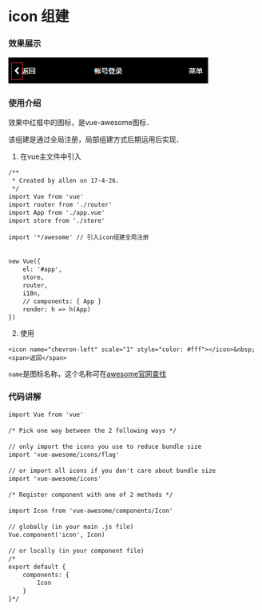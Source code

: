 # icon 组建

### 效果展示

![](./assets/icon.png)

### 使用介绍

效果中红框中的图标，是vue-awesome图标．

该组建是通过全局注册，局部组建方式后期运用后实现．

1. 在vue主文件中引入
```
/**
 * Created by allen on 17-4-26.
 */
import Vue from 'vue'
import router from './router'
import App from './app.vue'
import store from './store'

import '*/awesome' // 引入icon组建全局注册


new Vue({
    el: '#app',
    store,
    router,
    i18n,
    // components: { App }
    render: h => h(App)
})
```

2. 使用
```
<icon name="chevron-left" scale="1" style="color: #fff"></icon>&nbsp;<span>返回</span>
```

`name`是图标名称，这个名称可在[awesome官网查找](http://fontawesome.dashgame.com/)

### 代码讲解

```
import Vue from 'vue'

/* Pick one way between the 2 following ways */

// only import the icons you use to reduce bundle size
import 'vue-awesome/icons/flag'

// or import all icons if you don't care about bundle size
import 'vue-awesome/icons'

/* Register component with one of 2 methods */

import Icon from 'vue-awesome/components/Icon'

// globally (in your main .js file)
Vue.component('icon', Icon)

// or locally (in your component file)
/*
export default {
    components: {
        Icon
    }
}*/

```